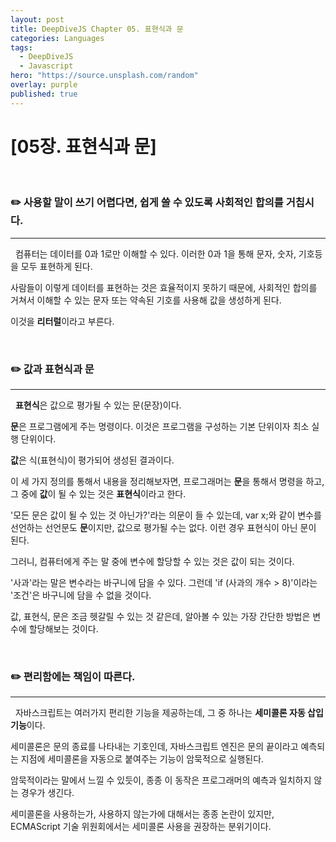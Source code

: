 ```yaml
---
layout: post
title: DeepDiveJS Chapter 05. 표현식과 문
categories: Languages
tags:
  - DeepDiveJS
  - Javascript
hero: "https://source.unsplash.com/random"
overlay: purple
published: true
---
```


# [05장. 표현식과 문]

</br>

### ✏️ 사용할 말이 쓰기 어렵다면, 쉽게 쓸 수 있도록 사회적인 합의를 거칩시다.

---

&nbsp; 컴퓨터는 데이터를 0과 1로만 이해할 수 있다. 이러한 0과 1을 통해 문자, 숫자, 기호등을 모두 표현하게 된다.

사람들이 이렇게 데이터를 표현하는 것은 효율적이지 못하기 때문에, 사회적인 합의를 거쳐서 이해할 수 있는 문자 또는 약속된 기호를 사용해 값을 생성하게 된다.

이것을 **리터럴**이라고 부른다.

</br>

### ✏️ 값과 표현식과 문

---

&nbsp; **표현식**은 값으로 평가될 수 있는 문(문장)이다.

**문**은 프로그램에게 주는 명령이다. 이것은 프로그램을 구성하는 기본 단위이자 최소 실행 단위이다.

**값**은 식(표현식)이 평가되어 생성된 결과이다.

이 세 가지 정의를 통해서 내용을 정리해보자면, 프로그래머는 **문**을 통해서 명령을 하고, 그 중에 **값**이 될 수 있는 것은 **표현식**이라고 한다.

'모든 문은 값이 될 수 있는 것 아닌가?'라는 의문이 들 수 있는데, var x;와 같이 변수를 선언하는 선언문도 **문**이지만, 값으로 평가될 수는 없다. 이런 경우 표현식이 아닌 문이 된다.

그러니, 컴퓨터에게 주는 말 중에 변수에 할당할 수 있는 것은 값이 되는 것이다.

'사과'라는 말은 변수라는 바구니에 담을 수 있다. 그런데 'if (사과의 개수 > 8)'이라는 '조건'은 바구니에 담을 수 없을 것이다.

값, 표현식, 문은 조금 헷갈릴 수 있는 것 같은데, 알아볼 수 있는 가장 간단한 방법은 변수에 할당해보는 것이다.

</br>

### ✏️ 편리함에는 책임이 따른다.

---

&nbsp; 자바스크립트는 여러가지 편리한 기능을 제공하는데, 그 중 하나는 **세미콜론 자동 삽입 기능**이다.

세미콜론은 문의 종료를 나타내는 기호인데, 자바스크립트 엔진은 문의 끝이라고 예측되는 지점에 세미콜론을 자동으로 붙여주는 기능이 암묵적으로 실행된다.

암묵적이라는 말에서 느낄 수 있듯이, 종종 이 동작은 프로그래머의 예측과 일치하지 않는 경우가 생긴다.

세미콜론을 사용하는가, 사용하지 않는가에 대해서는 종종 논란이 있지만, ECMAScript 기술 위원회에서는 세미콜론 사용을 권장하는 분위기이다.
